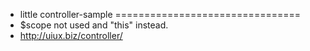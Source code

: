 - little controller-sample
================================
- $scope not used and "this" instead.
- http://uiux.biz/controller/

